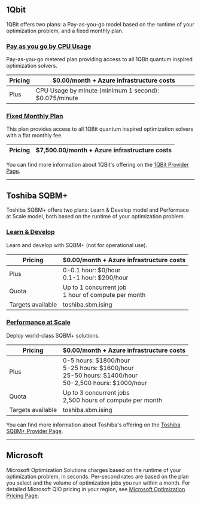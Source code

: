 ## 1Qbit 

1QBit offers two plans: a Pay-as-you-go model based on the runtime of your optimization problem, and a fixed monthly plan.

### [Pay as you go by CPU Usage](#tab/tabid-payasgo)

Pay-as-you-go metered plan providing access to all 1QBit quantum inspired optimization solvers. 

|Pricing | $0.00/month + Azure infrastructure costs  |
|---|---|
|Plus|CPU Usage by minute (minimum 1 second): $0.075/minute |

### [Fixed Monthly Plan](#tab/tabid-fixed)

This plan provides access to all 1QBit quantum inspired optimization solvers with a flat monthly fee. 

|Pricing | $7,500.00/month + Azure infrastructure costs  |
|---|---|

You can find more information about 1QBit's offering on the [1QBit Provider Page](xref:microsoft.quantum.providers.optimization.1qbit).
***

## Toshiba SQBM+

Toshiba SQBM+ offers two plans: Learn & Develop model and Performace at Scale model, both based on the runtime of your optimization problem.

### [Learn & Develop](#tab/tabid-learndevelop)

Learn and develop with SQBM+ (not for operational use).

|Pricing | $0.00/month + Azure infrastructure costs  |
|---|---|
|Plus| 0-0.1 hour: $0/hour<br />0.1-1 hour: $200/hour |
|Quota| Up to 1 concurrent job<br />1 hour of compute per month |
|Targets available | toshiba.sbm.ising |

### [Performance at Scale](#tab/tabid-perfscale)

Deploy world-class SQBM+ solutions.

|Pricing | $0.00/month + Azure infrastructure costs  |
|---|---|
|Plus| 0-5 hours: $1800/hour<br />5-25 hours: $1600/hour<br />25-50 hours: $1400/hour<br />50-2,500 hours: $1000/hour |
|Quota| Up to 3 concurrent jobs<br />2,500 hours of compute per month |
|Targets available | toshiba.sbm.ising |

You can find more information about Toshiba's offering on the [Toshiba SQBM+ Provider Page](xref:microsoft.quantum.providers.optimization.toshiba).
***

## Microsoft

Microsoft Optimization Solutions charges based on the runtime of your optimization problem, in seconds. Per-second rates are based on the plan you select and the volume of optimization jobs you run within a month. For detailed Microsoft QIO pricing in your region, see [Microsoft Optimization Pricing Page](https://azure.microsoft.com/pricing/details/azure-quantum/).
